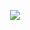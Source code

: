 <p align="center">
  <img src="https://github.com/JamesMcCarthy79/Home-Assistant-Config/blob/master/config/packages/garden/Node-RED-Flow/Garden%20Flow%20Pics/Garden_1.png"/>
</p>
